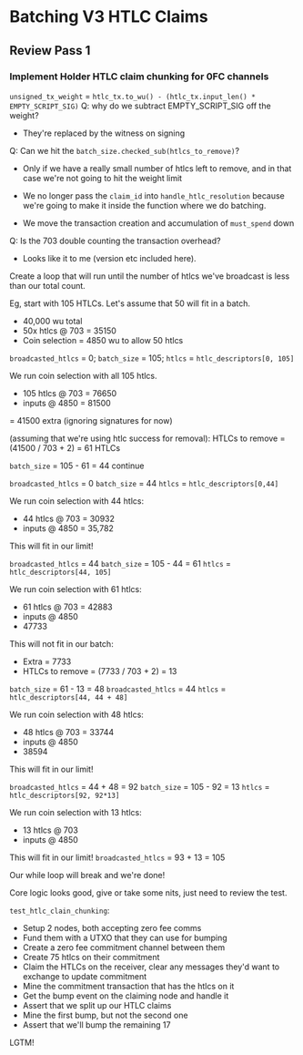 # Batching V3 HTLC Claims

## Review Pass 1

### Implement Holder HTLC claim chunking for 0FC channels

`unsigned_tx_weight` = `htlc_tx.to_wu() - (htlc_tx.input_len() * EMPTY_SCRIPT_SIG)`
Q: why do we subtract EMPTY_SCRIPT_SIG off the weight?
- They're replaced by the witness on signing

Q: Can we hit the `batch_size.checked_sub(htlcs_to_remove)`?
- Only if we have a really small number of htlcs left to remove, and
  in that case we're not going to hit the weight limit

- We no longer pass the `claim_id` into `handle_htlc_resolution` because
  we're going to make it inside the function where we do batching.
- We move the transaction creation and accumulation of `must_spend`
  down

Q: Is the 703 double counting the transaction overhead?
- Looks like it to me (version etc included here).

Create a loop that will run until the number of htlcs we've broadcast
is less than our total count.

Eg, start with 105 HTLCs.
Let's assume that 50 will fit in a batch.
- 40,000 wu total
- 50x htlcs @ 703 = 35150 
- Coin selection = 4850 wu to allow 50 htlcs

`broadcasted_htlcs` = 0;
`batch_size` = 105;
`htlcs` = `htlc_descriptors[0, 105]`

We run coin selection with all 105 htlcs.
- 105 htlcs @ 703 = 76650
- inputs @ 4850
= 81500

= 41500 extra (ignoring signatures for now)

(assuming that we're using htlc success for removal):
HTLCs to remove = (41500 / 703 + 2)
= 61 HTLCs

`batch_size` = 105 - 61 = 44
continue

`broadcasted_htlcs` = 0
`batch_size` = 44
`htlcs` = `htlc_descriptors[0,44]`

We run coin selection with 44 htlcs:
- 44 htlcs @ 703 = 30932
- inputs @ 4850
= 35,782

This will fit in our limit!

`broadcasted_htlcs` = 44
`batch_size` = 105 - 44 = 61
`htlcs` = `htlc_descriptors[44, 105]`

We run coin selection with 61 htlcs:
- 61 htlcs @ 703 = 42883
- inputs @ 4850
- 47733

This will not fit in our batch:
- Extra = 7733
- HTLCs to remove = (7733 / 703 + 2) = 13

`batch_size` = 61 - 13 = 48
`broadcasted_htlcs` = 44
`htlcs` = `htlc_descriptors[44, 44 + 48]` 

We run coin selection with 48 htlcs:
- 48 htlcs @ 703 = 33744
- inputs @ 4850
- 38594

This will fit in our limit!

`broadcasted_htlcs` = 44 + 48 = 92
`batch_size` = 105 - 92 = 13
`htlcs` = `htlc_descriptors[92, 92*13]`

We run coin selection with 13 htlcs:
- 13 htlcs @ 703
- inputs @ 4850

This will fit in our limit!
`broadcasted_htlcs` = 93 + 13 = 105

Our while loop will break and we're done!

Core logic looks good, give or take some nits, just need to review the
test.

`test_htlc_clain_chunking`:
- Setup 2 nodes, both accepting zero fee comms
- Fund them with a UTXO that they can use for bumping
- Create a zero fee commitment channel between them
- Create 75 htlcs on their commitment
- Claim the HTLCs on the receiver, clear any messages they'd want to
  exchange to update commitment
- Mine the commitment transaction that has the htlcs on it 
- Get the bump event on the claiming node and handle it
- Assert that we split up our HTLC claims
- Mine the first bump, but not the second one
- Assert that we'll bump the remaining 17

LGTM!

